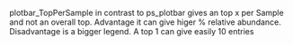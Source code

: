 plotbar_TopPerSample in contrast to ps_plotbar gives an top x per Sample and not an overall top. Advantage it can give higer % relative abundance.
Disadvantage is a bigger legend. A top 1 can give easily 10 entries
